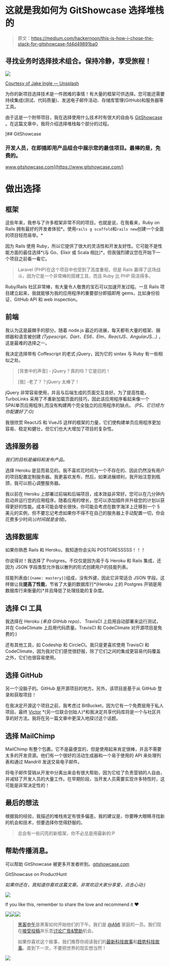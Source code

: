 # 这就是我如何为 GitShowcase 选择堆栈的

> 原文：<https://medium.com/hackernoon/this-is-how-i-chose-the-stack-for-gitshowcase-fd4d49891ba0>

## 寻找业务时选择技术组合。保持冷静，享受旅程！

![](img/54862112d1d13f771c99709057340f28.png)

[Courtesy of Jake Ingle — Unsplash](https://unsplash.com/photos/s-t1oJXKYI4)

为你的新项目选择技术是一件困难的事情！有大量的框架可供选择。您可能还需要持续集成(测试、代码质量)、发送电子邮件活动、存储库管理(GitHub)和服务器等工具。

由于这是一个附带项目，我在选择使用什么技术时有很大的自由与 [GitShowcase](https://www.gitshowcase.com/) 。在这篇文章中，我将介绍选择堆栈每个部分的过程。

[](https://www.gitshowcase.com/) [## GitShowcase

### 开发人员，在即插即用产品组合中展示您的最佳项目。最棒的是，免费的。

www.gitshowcase.com](https://www.gitshowcase.com/) 

# 做出选择

## 框架

这些年来，我参与了许多框架非常不同的项目。也就是说，在我看来，Ruby on Rails 拥有最好的开发者体验*。使用`rails g scaffold`和`rails new`创建一个全面的项目轻而易举。*

因为 Rails 使用 Ruby，所以它提供了很大的灵活性和开发友好性。它可能不是性能方面的最佳选择*(与 Go、Elixir 或 Scala 相比)*，但我强烈建议您在开始下一个项目之前看一看它。

> Laravel (PHP)在这个项目中也受到了高度重视，但是 Rails 赢得了这场战斗，因为它是一个非常棒的搭建工具，而且 Ruby 比 PHP 简洁得多。

Ruby/Rails 社区非常棒，有大量令人敬畏的宝石可以加速开发过程。一旦 Rails 项目建立起来，我就能够为我的应用程序的重要部分即插即用 gems，比如身份验证、GitHub API 和 web inspection。

## 前端

我认为这是最棘手的部分。随着 node.js 最近的进展，每天都有大量的框架、捆绑器和语言被创建 *(Typescript、Dart、ES6、Elm、ReactJS、AngularJS…)* ，这是最难的选择之一。

我决定选择带有 Coffescript 的老式 jQuery，因为它的 sintax 与 Ruby 有一些相似之处。

> [背景中的声音] - jQuery？真的吗？它是旧的！
> 
> [我] -老了？？jQuery 太棒了！

jQuery 非常容易使用，并且与后端生成的页面交互良好。为了提高性能，TurboLinks 采用了不重新加载页面的技巧，因此该应用程序看起来像一个 SPA(单页应用程序),而没有构建两个完全独立的应用程序的缺点。 *(PS。它已经为你配置好了:O)*

我很欣赏 ReactJS 和 VueJS 这样的框架的力量，它们使构建单页应用程序更加容易、稳定和健壮，但它们也大大增加了项目的复杂性。

## 选择服务器

*我们的目标是编码和发布产品。*

选择 Heroku 是显而易见的。我不喜欢花时间为一个不存在的、因此仍然没有用户的项目配置定制服务器。我更喜欢发布，然后，如果进展顺利，我开始注意到瓶颈，我可以担心调整服务器。

我以前在 Heroku 上部署过前端和后端项目，成本效益非常好。您可以在几分钟内启动并运行您的应用程序。随着应用的增长，您可以添加插件并升级您的计划以获得更好的性能。成本可能会增长很快，你可能会考虑在数字海洋上迁移到一个 5 美元的实例，但不要忘记考虑如果你不得不在自己的服务器上手动配置一切，你会花费多少时间:)*(时间就是金钱)*。

## 选择数据库

如果你熟悉 Rails 和 Heroku，我知道你会尖叫 POSTGRESSSSS！！！

你说得对！我选择了 Postgres。不仅仅是因为易于与 Heroku 和 Rails 集成，还因为 JSON 字段类型允许我以散列的形式创建用户的技能列表。

技能列表由`[{name: mastery}]`组成，没有外键，因此它非常适合 JSON 字段。这样做让我**提高了性能**，节省了大量的数据库行*(Heroku 上的 Postgres 开销是用数据库行来衡量的)*并且降低了处理技能的复杂度。

## 选择 CI 工具

我选择在 Heroku *(来自 GitHub repo)、* TravisCI 上启用自动部署来运行测试，并在 CodeClimate 上启用代码质量。TravisCI 和 CodeClimate 对开源项目是免费的:)

还有其他工具，如 Codeship 和 CircleCI。我只是更喜欢使用 TravisCI 和 CodeClimate，因为我对它们感觉很舒服，除了它们之间的集成更容易代码覆盖之外，它们也很容易使用。

## 选择 GitHub

另一个没脑子的。GitHub 是开源项目的地方。另外，该项目是基于从 GitHub 登录和获取项目！

在我决定开源这个项目之前，我考虑过 BitBucket，因为它有一个免费层用于私人项目。最终 [Victor](https://www.gitshowcase.com/victorgaard) *(另一位联合创始人)*和我决定共享代码库将是一个与社区共享的好方法。我将在另一篇文章中更深入地探讨这个话题。

## 选择 MailChimp

MailChimp 有整个包裹。它不是最便宜的，但是使用起来肯定很棒，并且不需要太多的开发资源。他们有一个很好的活动生成器和一个易于使用的 API 来处理列表和通过 Mandrill 发送交易电子邮件。

将电子邮件营销从开发中分离出来会有很大帮助，因为它给了负责营销的人自由，并减轻了开发人员的大量工作。在早期阶段，当开发人员需要实现许多特性时，这可能是非常决定性的！

## 最后的想法

根据我的经验，我描述的堆栈肯定有很多偏差。我的建议是，你要睁大眼睛寻找新的机会和技术，但要选择你觉得舒服的。

> 总会有一些闪亮的新框架，你不必总是用最新的:P

## 帮助传播消息。

可以帮助 GitShowcase 被更多开发者听到。[gitshowcase.com](https://www.gitshowcase.com/)

GitShowcase on ProductHunt

*如果你还在，我知道你喜欢这篇文章。非常欢迎大家分享爱，点击心动:)*

![](img/02a14b46a07212cface451b89ab20fe7.png)

If you like this, remember to share the love and recommend it ❤

[![](img/50ef4044ecd4e250b5d50f368b775d38.png)](http://bit.ly/HackernoonFB)[![](img/979d9a46439d5aebbdcdca574e21dc81.png)](https://goo.gl/k7XYbx)[![](img/2930ba6bd2c12218fdbbf7e02c8746ff.png)](https://goo.gl/4ofytp)

> [黑客中午](http://bit.ly/Hackernoon)是黑客如何开始他们的下午。我们是 [@AMI](http://bit.ly/atAMIatAMI) 家庭的一员。我们现在[接受投稿](http://bit.ly/hackernoonsubmission)并乐意[讨论广告&赞助](mailto:partners@amipublications.com)机会。
> 
> 如果你喜欢这个故事，我们推荐你阅读我们的[最新科技故事](http://bit.ly/hackernoonlatestt)和[趋势科技故事](https://hackernoon.com/trending)。直到下一次，不要把世界的现实想当然！

![](img/be0ca55ba73a573dce11effb2ee80d56.png)
